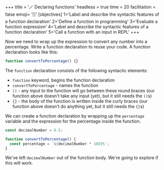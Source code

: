 +++
title = '🪄 Declaring functions'
headless = true
time = 20
facilitation = false
emoji= '🗄️'
[objectives]
    1='Label and describe the syntactic features of a function declaration'
    2='Define a function in programming'
    3='Evaluate a function expression'
    4='Label and describe the syntactic features of a function declaration'
    5='Call a function with an input in REPL'
+++

Now we need to wrap up the expression to convert any number into a percentage. Write a function declaration to reuse your code. A function declaration looks like this:

```js {linenos=table,linenostart=1}
function convertToPercentage() {}
```

The `function` declaration consists of the following syntactic elements:

- `function` keyword, begins the function declaration
- `convertToPercentage` - names the function
- `()` - any input to the function will go between these round braces (our function above doesn't take any input (yet), but it still needs the `()`s)
- `{}` - the body of the function is written inside the curly braces (our function above doesn't do anything yet, but it still needs the `{}`s)

We can create a function declaration by wrapping up the `percentage` variable and the expression for the percentage inside the function.

```js {linenos=table,linenostart=1}
const decimalNumber = 0.5;

function convertToPercentage() {
  const percentage = `${decimalNumber * 100}%`;
}
```

We've left `decimalNumber` out of the function body. We're going to explore if this will work.

